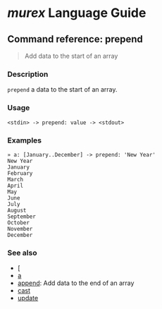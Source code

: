 # _murex_ Language Guide

## Command reference: prepend

> Add data to the start of an array

### Description

`prepend` a data to the start of an array.

### Usage

    <stdin> -> prepend: value -> <stdout>

### Examples

    » a: [January..December] -> prepend: 'New Year'
    New Year
    January
    February
    March
    April
    May
    June
    July
    August
    September
    October
    November
    December

### See also

* [[]([.md)
* [a](a.md)
* [append](append.md): Add data to the end of an array
* [cast](cast.md)
* [update](update.md)
